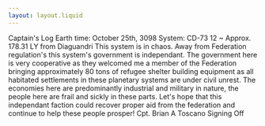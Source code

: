 ```yaml
---
layout: layout.liquid
---
```

Captain's Log 
Earth time: October 25th, 3098
System: CD-73 12 ~ Approx. 178.31 LY from Diaguandri 
This system is in chaos. Away from Federation regulation's this system's government is independant. The government here is very cooperative as they welcomed me a member of the 
Federation bringing approximately 80 tons of refugee shelter building equipment as all habitated settlements in these planetary systems are under civil unrest. 
The economies here are predominantly industrial and military in nature, the people here are frail and sickly in these parts. Let's hope that this independant faction could recover
proper aid from the federation and continue to help these people prosper!
Cpt. Brian A Toscano 
Signing Off